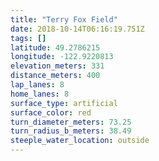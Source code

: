 ```yaml
---
title: "Terry Fox Field"
date: 2018-10-14T06:16:19.751Z
tags: []
latitude: 49.2786215
longitude: -122.9220813
elevation_meters: 331
distance_meters: 400
lap_lanes: 8
home_lanes: 8
surface_type: artificial
surface_color: red
turn_diameter_meters: 73.25
turn_radius_b_meters: 38.49
steeple_water_location: outside
---
```


